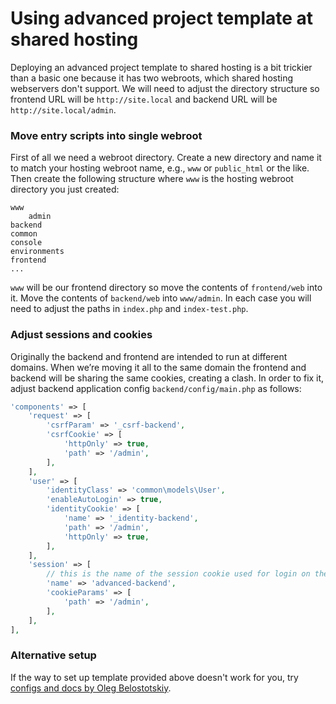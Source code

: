 Using advanced project template at shared hosting
=================================================

Deploying an advanced project template to shared hosting is a bit trickier than a basic one because it has two webroots,
which shared hosting webservers don't support. We will need to adjust the directory structure so frontend URL will be
`http://site.local` and backend URL will be `http://site.local/admin`.

### Move entry scripts into single webroot

First of all we need a webroot directory. Create a new directory and name it to match your hosting webroot name,
e.g., `www` or `public_html` or the like. Then create the
following structure where `www` is the hosting webroot directory you just created:

```
www
    admin
backend
common
console
environments
frontend
...
```

`www` will be our frontend directory so move the contents of `frontend/web` into it. Move the contents of `backend/web`
into `www/admin`. In each case you will need to adjust the paths in `index.php` and `index-test.php`.

### Adjust sessions and cookies

Originally the backend and frontend are intended to run at different domains. When we’re moving it all to the same domain
the frontend and backend will be sharing the same cookies, creating a clash. In order to fix it, adjust backend application config
`backend/config/main.php` as follows:

```php
'components' => [
    'request' => [
        'csrfParam' => '_csrf-backend',
        'csrfCookie' => [
            'httpOnly' => true,
            'path' => '/admin',
        ],
    ],
    'user' => [
        'identityClass' => 'common\models\User',
        'enableAutoLogin' => true,
        'identityCookie' => [
            'name' => '_identity-backend',
            'path' => '/admin',
            'httpOnly' => true,
        ],
    ],
    'session' => [
        // this is the name of the session cookie used for login on the backend
        'name' => 'advanced-backend',
        'cookieParams' => [
            'path' => '/admin',
        ],
    ],
],
```

### Alternative setup

If the way to set up template provided above doesn't work for you, try
[configs and docs by Oleg Belostotskiy](https://github.com/mickgeek/yii2-advanced-one-domain-config).
